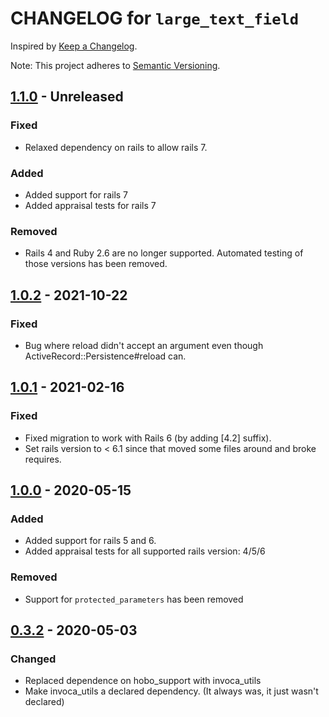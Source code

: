 # CHANGELOG for `large_text_field`

Inspired by [Keep a Changelog](https://keepachangelog.com/en/1.0.0/).

Note: This project adheres to [Semantic Versioning](https://semver.org/spec/v2.0.0.html).

## [1.1.0] - Unreleased
### Fixed
- Relaxed dependency on rails to allow rails 7.

### Added
- Added support for rails 7
- Added appraisal tests for rails 7

### Removed
- Rails 4 and Ruby 2.6 are no longer supported. Automated testing of those versions has been removed.

## [1.0.2] - 2021-10-22
### Fixed
- Bug where reload didn't accept an argument even though ActiveRecord::Persistence#reload can.

## [1.0.1] - 2021-02-16
### Fixed
- Fixed migration to work with Rails 6 (by adding [4.2] suffix).
- Set rails version to < 6.1 since that moved some files around and broke requires.

## [1.0.0] - 2020-05-15
### Added
- Added support for rails 5 and 6.
- Added appraisal tests for all supported rails version: 4/5/6

### Removed
- Support for `protected_parameters` has been removed

## [0.3.2] - 2020-05-03
### Changed
- Replaced dependence on hobo_support with invoca_utils
- Make invoca_utils a declared dependency. (It always was, it just wasn't declared)


[1.1.0]: https://github.com/Invoca/large_text_field/compare/v1.0.2...v1.1.0
[1.0.2]: https://github.com/Invoca/large_text_field/compare/v1.0.1...v1.0.2
[1.0.1]: https://github.com/Invoca/large_text_field/compare/v1.0.0...v1.0.1
[1.0.0]: https://github.com/Invoca/large_text_field/compare/v0.3.2...v1.0.0
[0.3.2]: https://github.com/Invoca/large_text_field/compare/v0.3.1...v0.3.2
